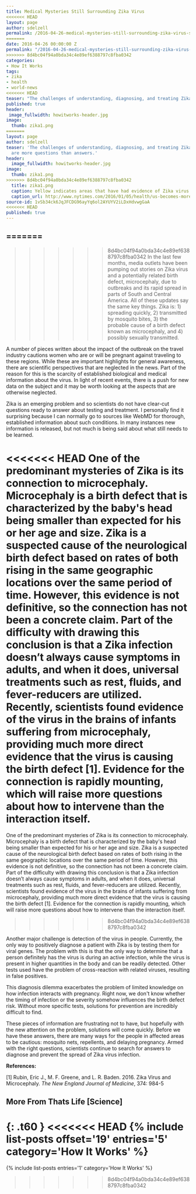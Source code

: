 ```yaml
---
title: Medical Mysteries Still Surrounding Zika Virus
<<<<<<< HEAD
layout: page
author: sdelzell
permalink: /2016-04-26-medical-mysteries-still-surrounding-zika-virus-sdelzell/
=======
date: 2016-04-26 00:00:00 Z
permalink: "/2016-04-26-medical-mysteries-still-surrounding-zika-virus-sdelzell/"
>>>>>>> 8d4bc04f94a0bda34c4e89ef6388797c8fba0342
categories:
- How It Works
tags:
- zika
- health
- world-news
<<<<<<< HEAD
teaser: "The challenges of understanding, diagnosing, and treating Zika virus: there are more questions than answers."
published: true
header: 
 image_fullwidth: howitworks-header.jpg
image:
  thumb: zika1.png 
=======
layout: page
author: sdelzell
teaser: 'The challenges of understanding, diagnosing, and treating Zika virus: there
  are more questions than answers.'
header:
  image_fullwidth: howitworks-header.jpg
image:
  thumb: zika1.png
>>>>>>> 8d4bc04f94a0bda34c4e89ef6388797c8fba0342
  title: zika1.png
  caption: Yellow indicates areas that have had evidence of Zika virus infection.
  caption_url: http://www.nytimes.com/2016/01/05/health/us-becomes-more-vulnerable-to-tropical-diseases-like-zika.html
source-id: 1vSb34ck6JqJFCDG96ayYq6ol2AYUYV2iLDxHdvwgGaA
<<<<<<< HEAD
published: true
---
```

=======
---

>>>>>>> 8d4bc04f94a0bda34c4e89ef6388797c8fba0342
In the last few months, media outlets have been pumping out stories on Zika virus and a potentially related birth defect, microcephaly, due to outbreaks and its rapid spread in parts of South and Central America. All of these updates say the same key things. Zika is: 1) spreading quickly, 2) transmitted by mosquito bites, 3) the probable cause of a birth defect known as microcephaly, and 4) possibly sexually transmitted. 

A number of pieces written about the impact of the outbreak on the travel industry cautions women who are or will be pregnant against traveling to these regions. While these are important highlights for general awareness, there are scientific perspectives that are neglected in the news. Part of the reason for this is the scarcity of established biological and medical information about the virus. In light of recent events, there is a push for new data on the subject and it may be worth looking at the aspects that are otherwise neglected. 

Zika is an emerging problem and so scientists do not have clear-cut questions ready to answer about testing and treatment. I personally find it surprising because I can normally go to sources like WebMD for thorough, established information about such conditions. In many instances new information is released, but not much is being said about what still needs to be learned. 

<<<<<<< HEAD
One of the predominant mysteries of Zika is its connection to microcephaly. Microcephaly is a birth defect that is characterized by the baby's head being smaller than expected for his or her age and size. Zika is a suspected cause of the neurological birth defect based on rates of both rising in the same geographic locations over the same period of time. However, this evidence is not definitive, so the connection has not been a concrete claim. Part of the difficulty with drawing this conclusion is that a Zika infection doesn’t always cause symptoms in adults, and when it does, universal treatments such as rest, fluids, and fever-reducers are utilized. Recently, scientists found evidence of the virus in the brains of infants suffering from microcephaly, providing much more direct evidence that the virus is causing the birth defect [1]. Evidence for the connection is rapidly mounting, which will raise more questions about how to intervene than the interaction itself.
=======
One of the predominant mysteries of Zika is its connection to microcephaly. Microcephaly is a birth defect that is characterized by the baby's head being smaller than expected for his or her age and size. Zika is a suspected cause of the neurological birth defect based on rates of both rising in the same geographic locations over the same period of time. However, this evidence is not definitive, so the connection has not been a concrete claim. Part of the difficulty with drawing this conclusion is that a Zika infection doesn’t always cause symptoms in adults, and when it does, universal treatments such as rest, fluids, and fever-reducers are utilized. Recently, scientists found evidence of the virus in the brains of infants suffering from microcephaly, providing much more direct evidence that the virus is causing the birth defect [1]. Evidence for the connection is rapidly mounting, which will raise more questions about how to intervene than the interaction itself.  
>>>>>>> 8d4bc04f94a0bda34c4e89ef6388797c8fba0342

Another major challenge is detection of the virus in people. Currently, the only way to positively diagnose a patient with Zika is by testing them for viral genes. The problem with this is that the only way to determine that a person definitely has the virus is during an active infection, while the virus is present in higher quantities in the body and can be readily detected. Other tests used have the problem of cross-reaction with related viruses, resulting in false positives.

This diagnosis dilemma exacerbates the problem of limited knowledge on how infection interacts with pregnancy. Right now, we don't know whether the timing of infection or the severity somehow influences the birth defect risk. Without more specific tests, solutions for prevention are incredibly difficult to find. 

These pieces of information are frustrating not to have, but hopefully with the new attention on the problem, solutions will come quickly. Before we have these answers, there are many ways for the people in affected areas to be cautious: mosquito nets, repellents, and delaying pregnancy. Armed with the right questions, scientists continue to search for answers to diagnose and prevent the spread of Zika virus infection. 

**References:**

[1] Rubin, Eric J., M. F. Greene, and L. R. Baden. 2016. Zika Virus and Microcephaly. *The New England Journal of Medicine*, 374: 984-5

## More From Thats Life [Science]
{: .t60 }
<<<<<<< HEAD
{% include list-posts offset='19' entries='5' category='How It Works' %}
=======
{% include list-posts entries='1' category='How It Works' %}
>>>>>>> 8d4bc04f94a0bda34c4e89ef6388797c8fba0342

